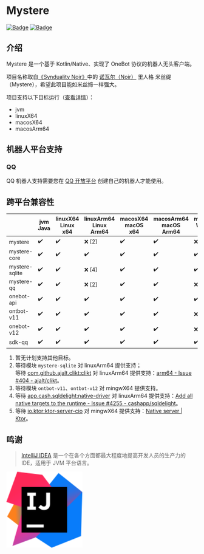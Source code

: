 # Mystere

[![Badge](https://img.shields.io/badge/OneBot-11-black)](https://github.com/botuniverse/onebot-11)
[![Badge](https://img.shields.io/badge/OneBot-12-black)](https://github.com/botuniverse/onebot-12)


## 介绍

Mystere 是一个基于 Kotlin/Native、实现了 OneBot 协议的机器人无头客户端。

项目名称取自[《Synduality Noir》](https://synduality-noir.com/)中的 [诺瓦尔（Noir）](https://zh.moegirl.org.cn/%E8%AF%BA%E7%93%A6%E5%B0%94) 里人格 米丝缇（Mystere），希望此项目能如米丝媂一样强大。

项目支持以下目标运行（[查看详情](#跨平台兼容性)）：

+ jvm
+ linuxX64
+ macosX64
+ macosArm64


## 机器人平台支持

### QQ

QQ 机器人支持需要您在 [QQ 开放平台](https://q.qq.com) 创建自己的机器人才能使用。


## 跨平台兼容性

|                | jvm<br />Java | linuxX64<br />Linux x64 | linuxArm64<br />Linux Arm64 | macosX64<br />macOS x64 | macosArm64<br />macOS Arm64 | mingwX64<br />Windows x64 | others |
|----------------|---------------|-------------------------|-----------------------------|-------------------------|-----------------------------|---------------------------|--------|
| mystere        | ✔️            | ✔️                      | ❌ [2]                       | ✔️                      | ✔️                          | ❌ [3]                     | ❌ [1]  |
| mystere-core   | ✔️            | ✔️                      | ✔️                          | ✔️                      | ✔️                          | ✔️                        | ❌ [1]  |
| mystere-sqlite | ✔️            | ✔️                      | ❌ [4]                       | ✔️                      | ✔️                          | ✔️                        | ❌ [1]  |
| mystere-qq     | ✔️            | ✔️                      | ❌ [2]                       | ✔️                      | ✔️                          | ❌ [3]                     | ❌ [1]  |
| onebot-api     | ✔️            | ✔️                      | ✔️                          | ✔️                      | ✔️                          | ✔️                        | ❌ [1]  |
| ontbot-v11     | ✔️            | ✔️                      | ✔️                          | ✔️                      | ✔️                          | ❌ [5]                     | ❌ [1]  |
| onebot-v12     | ✔️            | ✔️                      | ✔️                          | ✔️                      | ✔️                          | ❌ [5]                     | ❌ [1]  |
| sdk-qq         | ✔️            | ✔️                      | ✔️                          | ✔️                      | ✔️                          | ✔️                        | ❌ [1]  |

1. 暂无计划支持其他目标。
2. 等待模块 `mystere-sqlite` 对 linuxArm64 提供支持；<br/>
   等待 [com.github.ajalt.clikt:clikt](https://github.com/ajalt/clikt) 对 linuxArm64 提供支持：[arm64 - Issue #404 - ajalt/clikt](https://github.com/ajalt/clikt/issues/404)。
3. 等待模块 `ontbot-v11`、`ontbot-v12` 对 mingwX64 提供支持。
4. 等待 [app.cash.sqldelight:native-driver](https://github.com/cashapp/sqldelight) 对 linuxArm64 提供支持：[Add all native targets to the runtime - Issue #4255 - cashapp/sqldelight](https://github.com/cashapp/sqldelight/issues/4255)。
5. 等待 [io.ktor:ktor-server-cio](https://github.com/ktorio/ktor) 对 mingwX64 提供支持：[Native server | Ktor](https://ktor.io/docs/native-server.html)。


## 鸣谢

> [IntelliJ IDEA](https://zh.wikipedia.org/zh-hans/IntelliJ_IDEA) 是一个在各个方面都最大程度地提高开发人员的生产力的 IDE，适用于 JVM 平台语言。

[<img src="https://raw.githubusercontent.com/JetBrains/logos/master/web/intellij-idea/intellij-idea.svg" width="200"/>](https://www.jetbrains.com/?from=mirai)
